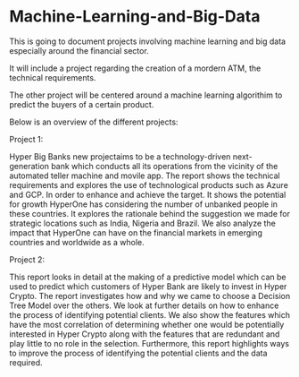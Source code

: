 # Machine-Learning-and-Big-Data
This is going to document projects involving machine learning and big data especially around the financial sector. 

It will include a project regarding the creation of a mordern ATM, the technical requirements. 

The other project will be centered around a machine learning algorithim to predict the buyers of a certain product. 

Below is an overview of the different projects: 

Project 1: 

Hyper Big Banks new projectaims to be a technology-driven next-generation bank which conducts all its operations from the vicinity of the automated teller machine and movile app. The report shows the technical requirements and explores the use of technological products such as Azure and GCP.
In order to enhance and achieve the target. It shows the potential for growth HyperOne has considering the number of unbanked people in these countries. It explores the rationale behind the suggestion we made for strategic locations such as India, Nigeria and Brazil. We also analyze the impact that HyperOne can have on the financial markets in emerging countries and worldwide as a whole.

Project 2: 

This report looks in detail at the making of a predictive model which can be used to predict which customers of Hyper Bank are likely to invest in Hyper Crypto. The report investigates how and why we came to choose a Decision Tree Model over the others. We look at further details on how to enhance the process of identifying potential clients. We also show the features which have the most correlation of determining whether one would be potentially interested in Hyper Crypto along with the features that are redundant and play little to no role in the selection. Furthermore, this report highlights ways to improve the process of identifying the potential clients and the data required.

